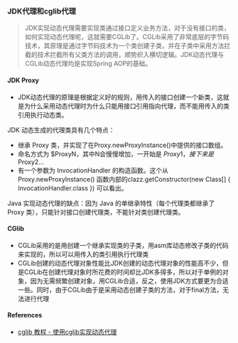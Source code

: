  ### JDK代理和cglib代理

> JDK实现动态代理需要实现类通过接口定义业务方法，对于没有接口的类，如何实现动态代理呢，这就需要CGLib了。CGLib采用了非常底层的字节码技术，其原理是通过字节码技术为一个类创建子类，并在子类中采用方法拦截的技术拦截所有父类方法的调用，顺势织入横切逻辑。JDK动态代理与CGLib动态代理均是实现Spring AOP的基础。

#### JDK Proxy

 * JDK动态代理的原理是根据定义好的规则，用传入的接口创建一个新类，这就是为什么采用动态代理时为什么只能用接口引用指向代理，而不能用传入的类引用执行动态类。

JDK 动态生成的代理类具有几个特点：

- 继承 Proxy 类，并实现了在Proxy.newProxyInstance()中提供的接口数组。
- 命名方式为 $ProxyN，其中N会慢慢增加，一开始是 $Proxy1，接下来是$Proxy2...
- 有一个参数为 InvocationHandler 的构造函数。这个从 Proxy.newProxyInstance() 函数内部的clazz.getConstructor(new Class[] { InvocationHandler.class }) 可以看出。

Java 实现动态代理的缺点：因为 Java 的单继承特性（每个代理类都继承了 Proxy 类），只能针对接口创建代理类，不能针对类创建代理类。

#### CGlib

 * CGLib采用的是用创建一个继承实现类的子类，用asm库动态修改子类的代码来实现的，所以可以用传入的类引用执行代理类
 * CGLib创建的动态代理对象性能比JDK创建的动态代理对象的性能高不少，但是CGLib在创建代理对象时所花费的时间却比JDK多得多，所以对于单例的对象，因为无需频繁创建对象，用CGLib合适，反之，使用JDK方式要更为合适一些。同时，由于CGLib由于是采用动态创建子类的方法，对于final方法，无法进行代理

 #### References
 * [cglib 教程 - 使用cglib实现动态代理](https://www.jianshu.com/p/e983ecf3e7a5)